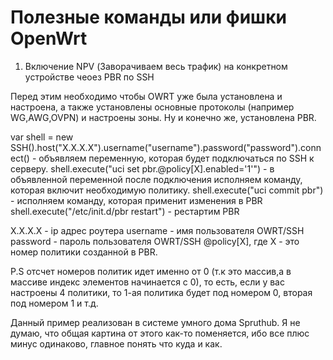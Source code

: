 # Полезные команды или фишки OpenWrt

1. Включение NPV (Заворачиваем весь трафик) на конкретном устройстве чеоез PBR по SSH

Перед этим необходимо чтобы OWRT уже была установлена и настроена, а также установлены основные протоколы (например WG,AWG,OVPN) и настроены зоны. Ну и конечно же, установлена PBR.

var shell = new SSH().host("X.X.X.X").username("username").password("password").connect() - объявляем переменную, которая будет подключаться по SSH к серверу.
shell.execute("uci set pbr.@policy[X].enabled='1'") - в объявленной переменной после подключения исполняем команду, которая включит необходимую политику.
shell.execute("uci commit pbr") - исполняем команду, которая применит изменения в PBR
shell.execute("/etc/init.d/pbr restart") - рестартим PBR

X.X.X.X - ip адрес роутера
username - имя пользователя OWRT/SSH
password - пароль пользователя OWRT/SSH
@policy[X], где X - это номер политики созданной в PBR. 

P.S отсчет номеров политик идет именно от 0 (т.к это массив,а в массиве индекс элементов начинается с 0), то есть, если у вас настроены 4 политики, то 1-ая политика будет под номером 0, вторая под номером 1 и т.д.

Данный пример реализован в системе умного дома Spruthub. Я не думаю, что общая картина от этого как-то поменяется, ибо все плюс минус одинаково, главное понять что куда и как. 
